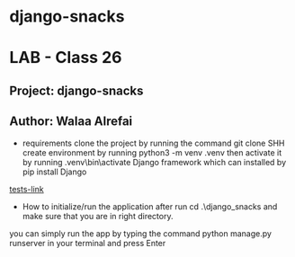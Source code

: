 # django-snacks

# LAB - Class 26
## Project: django-snacks
## Author: Walaa Alrefai


- requirements
clone the project by running the command git clone SHH
create environment by running python3 -m venv .venv then activate it by running .venv\bin\activate
Django framework which can installed by pip install Django



[tests-link](./snacks/tests.py) 

- How to initialize/run the application
after run cd .\django_snacks and make sure that you are in right directory.

you can simply run the app by typing the command python manage.py runserver in your terminal and press Enter
